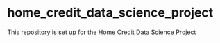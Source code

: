 # home_credit_data_science_project
This repository is set up for the Home Credit Data Science Project
